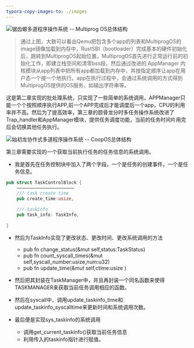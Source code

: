 ```yaml
---
typora-copy-images-to: ./images
---
```


![锯齿螈多道程序操作系统 -- Multiprog OS总体结构](https://rcore-os.cn/rCore-Tutorial-Book-v3/_images/jcy-multiprog-os-detail.png)

> 通过上图，大致可以看出Qemu把包含多个app的列表和MultiprogOS的image镜像加载到内存中，RustSBI（bootloader）完成基本的硬件初始化后，跳转到MultiprogOS起始位置，MultiprogOS首先进行正常运行前的初始化工作，即建立栈空间和清零bss段，然后通过改进的 AppManager 内核模块从app列表中把所有app都加载到内存中，并按指定顺序让app在用户态一个接一个地执行。app在执行过程中，会通过系统调用的方式得到MultiprogOS提供的OS服务，如输出字符串等。

这是第二章实现的批处理系统，只实现了一些简单的系统调用，APPManager只能一个个按照顺序执行APP,前一个APP完成后才能调度后一个app，CPU的利用率并不高。然后为了提高效率，第三章的腔骨龙分时多任务操作系统改进了 Trap_handler和AppManager模块，提供任务调度功能，当前的任务时间片用完后会切换其他任务执行。

![始初龙协作式多道程序操作系统 -- CoopOS总体结构](https://rcore-os.cn/rCore-Tutorial-Book-v3/_images/more-task-multiprog-os-detail.png)

第三章需要实现的一个获取当前执行任务的任务信息的系统调用。

- 我是首先在任务控制块中加入了两个字段，一个是任务的创建事件，一个是任务信息。

```rust
pub struct TaskControlBlock {
	——————————————————————
    /// task create time
    pub create_time:usize,

    /// taskinfo 
    pub task_info: TaskInfo,
    
}
```



- 然后为TaskInfo实现了更改状态、更改时间、更改系统调用的方法

  - pub fn change_status(&mut self,status:TaskStatus)
  - pub fn count_syscall_times(&mut self,syscall_number:usize,num:u32)
  - pub fn update_time(&mut self,ctime:usize )

- 然后把其封装在TaskManager中，并且再封装一个同名函数来使得TASKMANAGER来获取当前任务调用相应的函数。

- 然后在syscall中，调用update_taskinfo_time和update_taskinfo_syscalltime来更新时间和系统调用次数。

- 最后便是实现sys_taskinfo的系统调用

  - 调用get_current_taskinfo()获取当前任务信息
  - 利用传入的taskinfo指针进行赋值。

  
